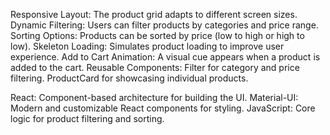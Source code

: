 <!-- Features -->
Responsive Layout: The product grid adapts to different screen sizes.
Dynamic Filtering: Users can filter products by categories and price range.
Sorting Options: Products can be sorted by price (low to high or high to low).
Skeleton Loading: Simulates product loading to improve user experience.
Add to Cart Animation: A visual cue appears when a product is added to the cart.
Reusable Components:
Filter for category and price filtering.
ProductCard for showcasing individual products.

<!-- Technologies Used -->
React: Component-based architecture for building the UI.
Material-UI: Modern and customizable React components for styling.
JavaScript: Core logic for product filtering and sorting.

